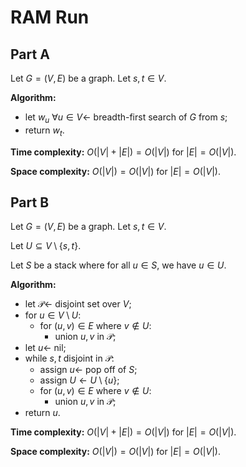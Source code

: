 <!-- day18.md -->
<!-- Copyright (c) 2024-2025 Ishan Pranav -->
<!-- Licensed under the MIT license. -->

<!-- RAM Run -->

# RAM Run

## Part A

Let $G=(V,E)$ be a graph. Let $s,t\in V$.

**Algorithm:**

* let $w_u~\forall u\in V\leftarrow$ breadth-first search of $G$ from $s$;
* return $w_t$.

**Time complexity:** $O(\lvert V\rvert+\lvert E\rvert)=O(\lvert V\rvert)$ for $\lvert E\rvert=O(\lvert V\rvert)$.

**Space complexity:** $O(\lvert V\rvert)=O(\lvert V\rvert)$ for $\lvert E\rvert=O(\lvert V\rvert)$.

## Part B

Let $G=(V,E)$ be a graph. Let $s,t\in V$.

Let $U\subseteq V\setminus\lbrace s,t\rbrace$.

Let $S$ be a stack where for all $u\in S$, we have $u\in U$.

**Algorithm:**

* let $\mathcal{P}\leftarrow$ disjoint set over $V$;
* for $u\in V\setminus U$:
  * for $(u,v)\in E$ where $v\notin U$:
    * union $u,v$ in $\mathcal{P}$;
* let $u\leftarrow$ nil;
* while $s,t$ disjoint in $\mathcal{P}$:
  * assign $u\leftarrow$ pop off of $S$;
  * assign $U\leftarrow U\setminus\lbrace u\rbrace$;
  * for $(u,v)\in E$ where $v\notin U$:
    * union $u,v$ in $\mathcal{P}$;
* return $u$.

**Time complexity:** $O(\lvert V\rvert+\lvert E\rvert)=O(\lvert V\rvert)$ for $\lvert E\rvert=O(\lvert V\rvert)$.

**Space complexity:** $O(\lvert V\rvert)=O(\lvert V\rvert)$ for $\lvert E\rvert=O(\lvert V\rvert)$.
